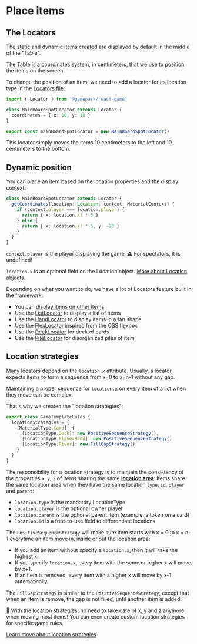 # Place items

## The Locators

The static and dynamic items created are displayed by default in the middle of the "Table".

The Table is a coordinates system, in centimeters, that we use to position the items on the screen.

To change the position of an item, we need to add a locator for its location type in the [Locators file](https://github.com/gamepark/board-game-template/blob/main/app/src/locators/Locators.ts):

```typescript
import { Locator } from '@gamepark/react-game'

class MainBoardSpotLocator extends Locator {
  coordinates = { x: 10, y: 10 }
}

export const mainBoardSpotLocator = new MainBoardSpotLocator()
```

This locator simply moves the items 10 centimeters to the left and 10 centimeters to the bottom.

## Dynamic position

You can place an item based on the location properties and the display context:

```typescript
class MainBoardSpotLocator extends Locator {
  getCoordinates(location: Location, context: MaterialContext) {
    if (context.player === location.player) {
      return { x: location.x! * 5 }
    } else {
      return { x: location.x! * 5, y: -20 }
    }
  }
}
```

`context.player` is the player displaying the game. :warning: For spectators, it is undefined!

`location.x` is an optional field on the Location object. [More about Location objects](concepts/items-and-locations.md#location-properties).

Depending on what you want to do, we have a lot of Locators feature built in the framework:
* You can [display items on other items](features/parent-items.md)
* Use the [ListLocator](features/lists-of-items.md#listlocator) to display a list of items
* Use the [HandLocator](features/hand-of-cards.md) to display items in a fan shape
* Use the [FlexLocator](features/lists-of-items.md#flexlocator) inspired from the CSS flexbox
* Use the [DeckLocator](features/lists-of-items.md#decklocator) for deck of cards
* Use the [PileLocator](features/piles-of-items.md) for disorganized piles of item

## Location strategies

Many locators depend on the `location.x` attribute. Usually, a locator expects items to form a sequence from x=0 to x=n-1 without any gap.

Maintaining a proper sequence for `location.x` on every item of a list when they move can be complex.

That's why we created the "location strategies":
```typescript
export class GameTemplateRules {
  locationStrategies = {
    [MaterialType.Card]: {
      [LocationType.Deck]: new PositiveSequenceStrategy(),
      [LocationType.PlayerHand]: new PositiveSequenceStrategy(),
      [LocationType.River]: new FillGapStrategy()
    }
  }
}
```

The responsibility for a location strategy is to maintain the consistency of the properties `x`, `y`, `z` of items sharing the same [**location area**](concepts/location-area.md). Items share the same location area when they have the same location `type`, `id`, `player` and `parent`:
* `location.type` is the mandatory LocationType
* `location.player` is the optional owner player
* `location.parent` is the optional parent item (example: a token on a card)
* `location.id` is a free-to-use field to differentiate locations

The `PositiveSequenceStrategy` will make sure item starts with x = 0 to x = n-1 everytime an item move in, inside or out the location area:
* If you add an item without specify a `location.x`, then it will take the highest x.
* If you specify `location.x`, every item with the same or higher x will move by x+1. 
* If an item is removed, every item with a higher x will move by x-1 automatically.

The `FillGapStrategy` is similar to the `PositiveSequenceStrategy`, except that when an item is remove, the gap is not filled, until another item is added.

:confetti_ball: With the location strategies, no need to take care of x, y and z anymore when moving most items! You can even create custom location strategies for specific game rules.

[Learn move about location strategies](features/location-strategies.md)
